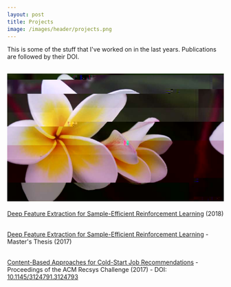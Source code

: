 ```yaml
---
layout: post
title: Projects
image: /images/header/projects.png
---
```

This is some of the stuff that I've worked on in the last years. Publications are followed by their DOI. <br><br>

<center>
    <img src="/images/header/projects.png" alt="Glitch art #1 (by Daniele Grattarola)" class="full-width"/>
</center>

<br>
<a target="_blank" href="https://arxiv.org/abs/1805.06299">Deep Feature Extraction for Sample-Efficient Reinforcement Learning</a> (2018)
<br><br>

<a target="_blank" href="/files/projects/2017_10_grattarola_master_thesis.pdf">Deep Feature Extraction for Sample-Efficient Reinforcement Learning</a> - Master's Thesis (2017)
<br><br>

<a target="_blank" href="/files/projects/2017_grattarola_recsys.pdf">Content-Based Approaches for Cold-Start Job Recommendations</a> - Proceedings of the ACM Recsys Challenge (2017) - DOI: <a href="http://dx.doi.org/10.1145/3124791.3124793">10.1145/3124791.3124793</a>
<br><br>